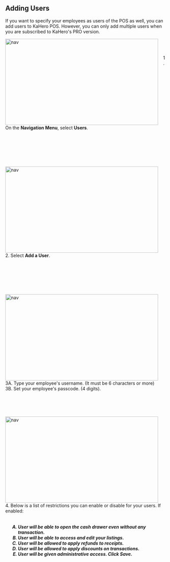 ## Adding Users

If you want to specify your employees as users of the POS as well, you can add users to KaHero POS. However, you can only add multiple users when you are subscribed to KaHero's PRO version.

<p><img src="_content/_addemploy/4.png" alt="nav" width="480" height="270" style="float:left; margin-right:1rem"><br><br><br>1. On the <b>Navigation Menu</b>, select <b>Users</b>.</p>

<br><br><br><br><br>

<p><img src="_content/_addemploy/5.png" alt="nav" width="480" height="270" style="float:left; margin-right:1rem"><br><br><br>2. Select <b>Add a User</b>.</p>

<br><br><br><br><br>

<p><img src="_content/_addemploy/6.png" alt="nav" width="480" height="270" style="float:left; margin-right:1rem"><br><br><br>3A. Type your employee's username. (It must be 6 characters or more)<br>3B. Set your employee's passcode. (4 digits).</p>

<br><br><br>

<p><img src="_content/_addemploy/7.png" alt="nav" width="480" height="270" style="float:left; margin-right:1rem"><br>4. Below is a list of restrictions you can enable or disable for your users. If enabled:<h5>
<ol type="A" style="float:left; margin-left:1rem">
<li>User will be able to open the cash drawer even without any transaction.</li>
<li>User will be able to access and edit your listings.</li>
<li>User will be allowed to apply refunds to receipts.</li>
<li>User will be allowed to apply discounts on transactions.</li>
<li>User will be given administrative access. Click <b>Save</b>.</li>
</ol>
</h5></p>

<br><br><br><br><br>